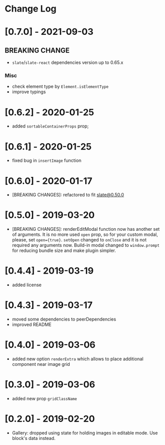# Change Log

# [0.7.0] - 2021-09-03

## BREAKING CHANGE
- `slate`/`slate-react` dependencies version up to 0.65.x

### Misc
- check element type by `Element.isElementType`
- improve typings

# [0.6.2] - 2020-01-25

- added `sortableContainerProps` prop;

# [0.6.1] - 2020-01-25

- fixed bug in `insertImage` function

# [0.6.0] - 2020-01-17

- [BREAKING CHANGES]: refactored to fit slate@0.50.0

# [0.5.0] - 2019-03-20

- [BREAKING CHANGES]: renderEditModal function now has another set of arguments. It is no
more used `open` prop, so for your custom modal, please, set `open={true}`. `setOpen` changed
to `onClose` and it is not required any arguments now. Build-in modal changed to `window.prompt`
for reducing bundle size and make plugin simpler.

# [0.4.4] - 2019-03-19

- added license

# [0.4.3] - 2019-03-17

- moved some dependencies to peerDependencies
- improved README

# [0.4.0] - 2019-03-06

- added new option `renderExtra` which allows to place additional component near image grid

# [0.3.0] - 2019-03-06

- added new prop `gridClassName`

# [0.2.0] - 2019-02-20

- Gallery: dropped using state for holding images in editable mode. Use block's data instead.
